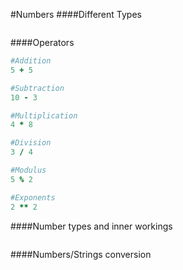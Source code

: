 #Numbers
####Different Types
```ruby

```
####Operators
````ruby
#Addition
5 + 5

#Subtraction
10 - 3

#Multiplication
4 * 8

#Division
3 / 4

#Modulus
5 % 2

#Exponents
2 ** 2
````
####Number types and inner workings
```ruby

```
####Numbers/Strings conversion
```ruby

```
